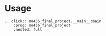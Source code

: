 # Usage

```{eval-rst}
.. click:: mo436_final_project.__main__:main
    :prog: mo436_final_project
    :nested: full
```
